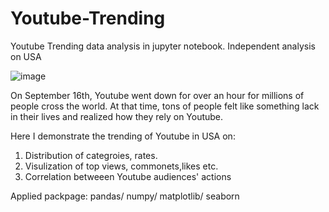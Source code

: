 # Youtube-Trending

Youtube Trending data analysis in jupyter notebook.
Independent analysis on USA

![image](https://user-images.githubusercontent.com/43325087/45801187-b2671e80-bc78-11e8-9cd6-39c0ebe29b0f.png)

On September 16th, Youtube went down for over an hour for millions of people cross the world. At that time, tons of people felt like something lack in their lives and realized how they rely on Youtube.

Here I demonstrate the trending of Youtube in USA on:
1. Distribution of categroies, rates.
2. Visulization of top views, commonets,likes etc.
3. Correlation betweeen Youtube audiences' actions


Applied packpage:
pandas/
numpy/
matplotlib/
seaborn
